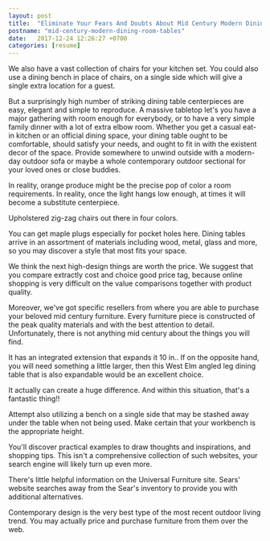 ```yaml
---
layout: post
title:  "Eliminate Your Fears And Doubts About Mid Century Modern Dining Room Tables"
postname: "mid-century-modern-dining-room-tables"
date:   2017-12-24 12:26:27 +0700
categories: [resume]
---
```

We also have a vast collection of chairs for your kitchen set. You could also use a dining bench in place of chairs, on a single side which will give a single extra location for a guest.

But a surprisingly high number of striking dining table centerpieces are easy, elegant and simple to reproduce. A massive tabletop let's you have a major gathering with room enough for everybody, or to have a very simple family dinner with a lot of extra elbow room. Whether you get a casual eat-in kitchen or an official dining space, your dining table ought to be comfortable, should satisfy your needs, and ought to fit in with the existent decor of the space. Provide somewhere to unwind outside with a modern-day outdoor sofa or maybe a whole contemporary outdoor sectional for your loved ones or close buddies.

In reality, orange produce might be the precise pop of color a room requirements. In reality, once the light hangs low enough, at times it will become a substitute centerpiece.

Upholstered zig-zag chairs out there in four colors.

You can get maple plugs especially for pocket holes here. Dining tables arrive in an assortment of materials including wood, metal, glass and more, so you may discover a style that most fits your space.

We think the next high-design things are worth the price. We suggest that you compare extractly cost and choice good price tag, because online shopping is very difficult on the value comparisons together with product quality.

Moreover, we've got specific resellers from where you are able to purchase your beloved mid century furniture. Every furniture piece is constructed of the peak quality materials and with the best attention to detail. Unfortunately, there is not anything mid century about the things you will find.

It has an integrated extension that expands it 10 in.. If on the opposite hand, you will need something a little larger, then this West Elm angled leg dining table that is also expandable would be an excellent choice.

It actually can create a huge difference. And within this situation, that's a fantastic thing!!

Attempt also utilizing a bench on a single side that may be stashed away under the table when not being used. Make certain that your workbench is the appropriate height.

You'll discover practical examples to draw thoughts and inspirations, and shopping tips. This isn't a comprehensive collection of such websites, your search engine will likely turn up even more.

There's little helpful information on the Universal Furniture site. Sears' website searches away from the Sear's inventory to provide you with additional alternatives.

Contemporary design is the very best type of the most recent outdoor living trend. You may actually price and purchase furniture from them over the web.

